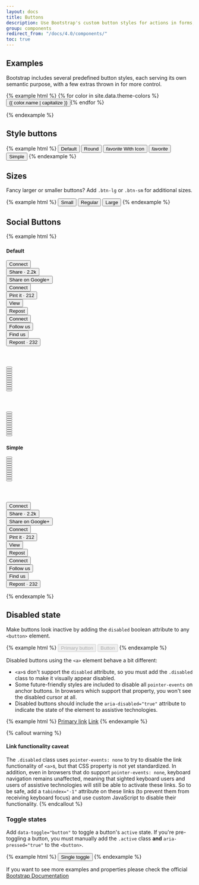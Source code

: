 ```yaml
---
layout: docs
title: Buttons
description: Use Bootstrap's custom button styles for actions in forms, dialogs, and more with support for multiple sizes, states, and more.
group: components
redirect_from: "/docs/4.0/components/"
toc: true
---
```


## Examples

Bootstrap includes several predefined button styles, each serving its own semantic purpose, with a few extras thrown in for more control.

{% example html %}
{% for color in site.data.theme-colors %}
<button type="button" class="btn btn-{{ color.name }}">{{ color.name | capitalize }}</button>{% endfor %}

{% endexample %}

## Style buttons

{% example html %}
<button class="btn btn-primary">Default</button>
<button class="btn btn-primary btn-round">Round</button>
<button class="btn btn-primary btn-round">
  <i class="material-icons">favorite</i> With Icon
</button>
<button class="btn btn-primary btn-fab btn-fab-mini btn-round">
  <i class="material-icons">favorite</i>
</button>
<button class="btn btn-primary btn-link">Simple</button>
{% endexample %}

## Sizes

Fancy larger or smaller buttons? Add `.btn-lg` or `.btn-sm` for additional sizes.

{% example html %}
<button class="btn btn-primary btn-sm">Small</button>
<button class="btn btn-primary">Regular</button>
<button class="btn btn-primary btn-lg">Large</button>
{% endexample %}

## Social Buttons

{% example html %}

<div class="row">
   <div class="col-md-3 social-buttons-demo">
     <h3><small> Default </small></h3>
    <button class="btn btn-social btn-fill btn-twitter">
      <i class="fa fa-twitter"></i> Connect
    </button><br>
    <button class="btn btn-social btn-fill btn-facebook">
      <i class="fa fa-facebook-square"></i> Share &middot; 2.2k
    </button><br>
    <button class="btn btn-social btn-fill btn-google">
      <i class="fa fa-google-square"></i> Share on Google+
    </button><br>
    <button class="btn btn-social btn-fill btn-linkedin">
      <i class="fa fa-linkedin-square"></i> Connect
    </button><br>
    <button class="btn btn-social btn-fill btn-pinterest">
      <i class="fa fa-pinterest"></i> Pint it &middot; 212
    </button><br>
    <button class="btn btn-social btn-fill btn-youtube">
      <i class="fa fa-youtube-play"></i> View
    </button><br>
    <button class="btn btn-social btn-fill btn-tumblr">
      <i class="fa fa-tumblr-square"></i> Repost
    </button><br>
    <button class="btn btn-social btn-fill btn-github">
      <i class="fa fa-github"></i> Connect
    </button><br>
    <button class="btn btn-social btn-fill btn-behance">
      <i class="fa fa-behance-square"></i> Follow us
    </button><br>
    <button class="btn btn-social btn-fill btn-dribbble">
      <i class="fa fa-dribbble"></i> Find us
    </button><br>
    <button class="btn btn-social btn-fill btn-reddit">
      <i class="fa fa-reddit"></i> Repost &middot; 232
    </button><br>
   </div>
   <div class="col-md-1 social-buttons-demo">
   <h3><small>&nbsp;</small></h3>
    <button class="btn btn-just-icon btn-twitter">
      <i class="fa fa-twitter"></i>
    </button><br>
    <button class="btn btn-just-icon  btn-facebook">
      <i class="fa fa-facebook"> </i>
    </button><br>
    <button class="btn btn-just-icon  btn-google">
      <i class="fa fa-google"> </i>
    </button><br>
    <button class="btn btn-just-icon  btn-linkedin">
      <i class="fa fa-linkedin"></i>
    </button><br>
    <button class="btn btn-just-icon  btn-pinterest">
      <i class="fa fa-pinterest"></i>
    </button><br>
    <button class="btn btn-just-icon  btn-youtube">
      <i class="fa fa-youtube"> </i>
    </button><br>
    <button class="btn btn-just-icon  btn-tumblr">
      <i class="fa fa-tumblr"> </i>
    </button><br>
    <button class="btn btn-just-icon  btn-github">
      <i class="fa fa-github"></i>
    </button><br>
    <button class="btn btn-just-icon  btn-behance">
      <i class="fa fa-behance"></i>
    </button><br>
    <button class="btn btn-just-icon  btn-dribbble">
      <i class="fa fa-dribbble"></i>
    </button><br>
    <button class="btn btn-just-icon  btn-reddit">
      <i class="fa fa-reddit"></i>
    </button><br>
   </div>
   <div class="col-md-1 social-buttons-demo">
     <h3><small>&nbsp;</small></h3>
    <button class="btn btn-just-icon btn-round btn-twitter">
      <i class="fa fa-twitter"></i>
    </button><br>
    <button class="btn btn-just-icon btn-round btn-facebook">
      <i class="fa fa-facebook"> </i>
    </button><br>
    <button class="btn btn-just-icon btn-round btn-google">
      <i class="fa fa-google"> </i>
    </button><br>
    <button class="btn btn-just-icon btn-round btn-linkedin">
      <i class="fa fa-linkedin"></i>
    </button><br>
    <button class="btn btn-just-icon btn-round btn-pinterest">
      <i class="fa fa-pinterest"></i>
    </button><br>
    <button class="btn btn-just-icon btn-round btn-youtube">
      <i class="fa fa-youtube"> </i>
    </button><br>
    <button class="btn btn-just-icon btn-round btn-tumblr">
      <i class="fa fa-tumblr"> </i>
    </button><br>
    <button class="btn btn-just-icon btn-round btn-github">
      <i class="fa fa-github"></i>
    </button><br>
    <button class="btn btn-just-icon btn-round btn-behance">
      <i class="fa fa-behance"></i>
    </button><br>
    <button class="btn btn-just-icon btn-round btn-dribbble">
      <i class="fa fa-dribbble"></i>
    </button><br>
    <button class="btn btn-just-icon btn-round btn-reddit">
      <i class="fa fa-reddit"></i>
    </button><br>
   </div>
   <div class="col-md-1 social-buttons-demo">
     <h3><small>Simple</small></h3>
    <button class="btn btn-link btn-twitter">
      <i class="fa fa-twitter"></i>
    </button><br>
    <button class="btn btn-link btn-facebook">
      <i class="fa fa-facebook-square"> </i>
    </button><br>
    <button class="btn btn-link btn-google">
      <i class="fa fa-google"> </i>
    </button><br>
    <button class="btn btn-link btn-linkedin">
      <i class="fa fa-linkedin-square"></i>
    </button><br>
    <button class="btn btn-link btn-pinterest">
      <i class="fa fa-pinterest"></i>
    </button><br>
    <button class="btn btn-link btn-youtube">
      <i class="fa fa-youtube"> </i>
    </button><br>
    <button class="btn btn-link btn-tumblr">
      <i class="fa fa-tumblr-square"> </i>
    </button><br>
    <button class="btn btn-link btn-github">
      <i class="fa fa-github"></i>
    </button><br>
    <button class="btn btn-link btn-behance">
      <i class="fa fa-behance"></i>
    </button><br>
    <button class="btn btn-link btn-dribbble">
      <i class="fa fa-dribbble"></i>
    </button><br>
    <button class="btn btn-link btn-reddit">
      <i class="fa fa-reddit"></i>
    </button><br>
   </div>
   <div class="col-md-3 social-buttons-demo">
     <h3><small>&nbsp;</small></h3>
    <button class="btn btn-link btn-twitter">
      <i class="fa fa-twitter"></i> Connect
    </button><br>
    <button class="btn btn-link btn-facebook">
      <i class="fa fa-facebook-square"></i> Share &middot; 2.2k
    </button><br>
    <button class="btn btn-link btn-google">
      <i class="fa fa-google-square"></i> Share on Google+
    </button><br>
    <button class="btn btn-link btn-linkedin">
      <i class="fa fa-linkedin-square"></i> Connect
    </button><br>
    <button class="btn btn-link btn-pinterest">
      <i class="fa fa-pinterest"></i> Pint it &middot; 212
    </button><br>
    <button class="btn btn-link btn-youtube">
      <i class="fa fa-youtube-play"></i> View
    </button><br>
    <button class="btn btn-link btn-tumblr">
      <i class="fa fa-tumblr-square"></i> Repost
    </button><br>
    <button class="btn btn-link btn-github">
      <i class="fa fa-github"></i> Connect
    </button><br>
    <button class="btn btn-link btn-behance">
      <i class="fa fa-behance-square"></i> Follow us
    </button><br>
    <button class="btn btn-link btn-dribbble">
      <i class="fa fa-dribbble"></i> Find us
    </button><br>
    <button class="btn btn-link btn-reddit">
      <i class="fa fa-reddit"></i> Repost &middot; 232
    </button><br>
   </div>
</div>

{% endexample %}
## Disabled state

Make buttons look inactive by adding the `disabled` boolean attribute to any `<button>` element.

{% example html %}
<button type="button" class="btn btn-lg btn-primary" disabled>Primary button</button>
<button type="button" class="btn btn-secondary btn-lg" disabled>Button</button>
{% endexample %}

Disabled buttons using the `<a>` element behave a bit different:

- `<a>`s don't support the `disabled` attribute, so you must add the `.disabled` class to make it visually appear disabled.
- Some future-friendly styles are included to disable all `pointer-events` on anchor buttons. In browsers which support that property, you won't see the disabled cursor at all.
- Disabled buttons should include the `aria-disabled="true"` attribute to indicate the state of the element to assistive technologies.

{% example html %}
<a href="#" class="btn btn-primary btn-lg disabled" role="button" aria-disabled="true">Primary link</a>
<a href="#" class="btn btn-secondary btn-lg disabled" role="button" aria-disabled="true">Link</a>
{% endexample %}

{% callout warning %}
#### Link functionality caveat

The `.disabled` class uses `pointer-events: none` to try to disable the link functionality of `<a>`s, but that CSS property is not yet standardized. In addition, even in browsers that do support `pointer-events: none`, keyboard navigation remains unaffected, meaning that sighted keyboard users and users of assistive technologies will still be able to activate these links. So to be safe, add a `tabindex="-1"` attribute on these links (to prevent them from receiving keyboard focus) and use custom JavaScript to disable their functionality.
{% endcallout %}

### Toggle states

Add `data-toggle="button"` to toggle a button's `active` state. If you're pre-toggling a button, you must manually add the `.active` class **and** `aria-pressed="true"` to the `<button>`.

{% example html %}
<button type="button" class="btn btn-primary" data-toggle="button" aria-pressed="false" autocomplete="off">
  Single toggle
</button>
{% endexample %}

If you want to see more examples and properties please check the official [Bootstrap Documentation](http://getbootstrap.com/docs/4.0/components/buttons/)
